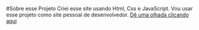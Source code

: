 #Sobre esse Projeto
 Criei esse site usando Html, Css e JavaScript.
Vou usar esse projeto como site pessoal de desenvolvedor.
[Dê uma olhada clicando aqui](https://bru.is-a.dev)
